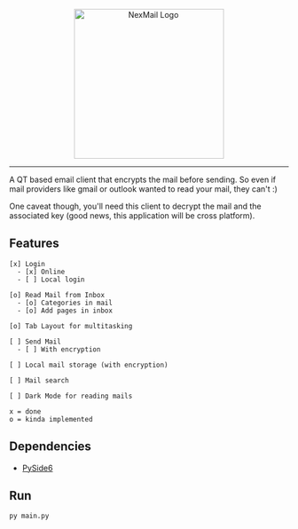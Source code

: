 <p align="center">
  <img src="https://github.com/sz47/NexMail/blob/main/images/nexmail_main.png" align="center" width="270" alt="NexMail Logo"> 
</p>

-----

A QT based email client that encrypts the mail before sending. So even if mail providers like gmail or outlook wanted to read your mail, they can't :)

One caveat though, you'll need this client to decrypt the mail and the associated key (good news, this application will be cross platform).

## Features

```
[x] Login
  - [x] Online
  - [ ] Local login

[o] Read Mail from Inbox
  - [o] Categories in mail
  - [o] Add pages in inbox

[o] Tab Layout for multitasking

[ ] Send Mail
  - [ ] With encryption

[ ] Local mail storage (with encryption)

[ ] Mail search

[ ] Dark Mode for reading mails

x = done
o = kinda implemented
```

## Dependencies

+ [PySide6](https://pypi.org/project/PySide6/)

## Run

```
py main.py
```
